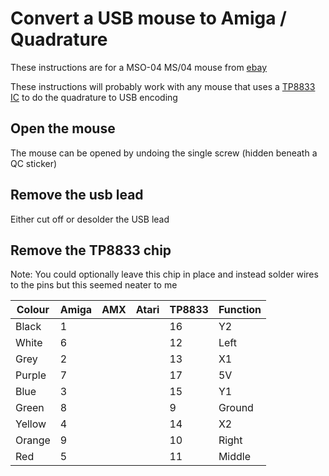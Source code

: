 # Convert a USB mouse to Amiga / Quadrature

These instructions are for a MSO-04 MS/04 mouse from [ebay](https://www.ebay.co.uk/itm/334450794872?hash=item4dded22178:g:UagAAOSw2g5i1rwA)

These instructions will probably work with any mouse that uses a [TP8833 IC](https://www.digchip.com/datasheets/parts/datasheet/485/TP8833-pdf.php)
to do the quadrature to USB encoding

## Open the mouse

The mouse can be opened by undoing the single screw (hidden beneath a QC sticker)

## Remove the usb lead

Either cut off or desolder the USB lead

## Remove the TP8833 chip

Note: You could optionally leave this chip in place and instead solder wires to the pins but this seemed neater to me



|Colour |Amiga  |AMX    |Atari  |TP8833 |Function
|-------|-------|-------|-------|-------|------------------------------
|Black  |   1   |       |       |  16   | Y2
|White  |   6   |       |       |  12   | Left
|Grey   |   2   |       |       |  13   | X1
|Purple |   7   |       |       |  17   | 5V
|Blue   |   3   |       |       |  15   | Y1
|Green  |   8   |       |       |   9   | Ground
|Yellow |   4   |       |       |  14   | X2
|Orange |   9   |       |       |  10   | Right
|Red    |   5   |       |       |  11   | Middle

